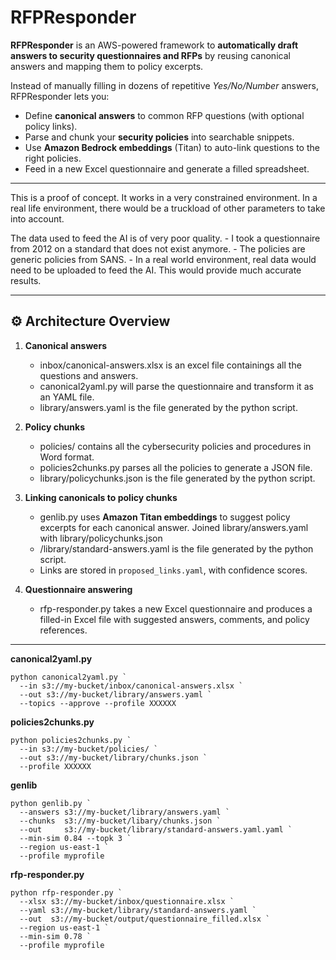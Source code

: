 # RFPResponder

**RFPResponder** is an AWS-powered framework to **automatically draft answers to security questionnaires and RFPs** by reusing canonical answers and mapping them to policy excerpts.

Instead of manually filling in dozens of repetitive *Yes/No/Number* answers, RFPResponder lets you:
- Define **canonical answers** to common RFP questions (with optional policy links).
- Parse and chunk your **security policies** into searchable snippets.
- Use **Amazon Bedrock embeddings** (Titan) to auto-link questions to the right policies.
- Feed in a new Excel questionnaire and generate a filled spreadsheet.


---
This is a proof of concept. It works in a very constrained environment. In a real life environment, there would be a truckload of other parameters to take into account.

The data used to feed the AI is of very poor quality. 
    - I took a questionnaire from 2012 on a standard that does not exist anymore. 
    - The policies are generic policies from SANS. 
    - In a real world environment, real data would need to be uploaded to feed the AI. This would provide much accurate results.

---

## ⚙️ Architecture Overview

1. **Canonical answers**
   - inbox/canonical-answers.xlsx is an excel file containings all the questions and answers.
   - canonical2yaml.py will parse the questionnaire and transform it as an YAML file.
   - library/answers.yaml is the file generated by the python script.
  
3. **Policy chunks**
   - policies/ contains all the cybersecurity policies and procedures in Word format.
   - policies2chunks.py parses all the policies to generate a JSON file.
   - library/policychunks.json is the file generated by the python script.
  
   
5. **Linking canonicals to policy chunks**  
   - genlib.py uses **Amazon Titan embeddings** to suggest policy excerpts for each canonical answer. Joined library/answers.yaml with library/policychunks.json
   - /library/standard-answers.yaml is the file generated by the python script.
   - Links are stored in `proposed_links.yaml`, with confidence scores.

6. **Questionnaire answering**  
   - rfp-responder.py takes a new Excel questionnaire and produces a filled-in Excel file with suggested answers, comments, and policy references.

---

**canonical2yaml.py**
```
python canonical2yaml.py `
  --in s3://my-bucket/inbox/canonical-answers.xlsx `
  --out s3://my-bucket/library/answers.yaml `
  --topics --approve --profile XXXXXX
```

**policies2chunks.py**
```
python policies2chunks.py `
  --in s3://my-bucket/policies/ `
  --out s3://my-bucket/library/chunks.json `
  --profile XXXXXX
```

**genlib**
```
python genlib.py `
  --answers s3://my-bucket/library/answers.yaml `
  --chunks  s3://my-bucket/libary/chunks.json `
  --out     s3://my-bucket/library/standard-answers.yaml.yaml `
  --min-sim 0.84 --topk 3 `
  --region us-east-1 `
  --profile myprofile
````

**rfp-responder.py**
```
python rfp-responder.py `
  --xlsx s3://my-bucket/inbox/questionnaire.xlsx `
  --yaml s3://my-bucket/library/standard-answers.yaml `
  --out  s3://my-bucket/output/questionnaire_filled.xlsx `
  --region us-east-1 `
  --min-sim 0.78 `
  --profile myprofile 
```
